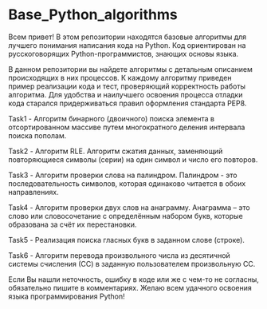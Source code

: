 # Base_Python_algorithms
Всем привет! В этом репозитории находятся базовые алгоритмы для лучшего понимания написания кода на Python.
Код ориентирован на русскоговорящих Python-программистов, знающих основы языка.

В данном репозитории вы найдете алгоритмы с детальным описанием происходящих в них процессов.
К каждому алгоритму приведен пример реализации кода и тест, проверяющий корректность работы алгоритма.
Для удобства и наилучшего освоения процесса отладки кода старался придерживаться правил оформления стандарта PEP8.

Task1 - Алгоритм бинарного (двоичного) поиска элемента в отсортированном массиве путем многократного деления интервала поиска пополам.

Task2 - Алгоритм RLE. Алгоритм сжатия данных, заменяющий повторяющиеся символы (серии) на один символ и число его повторов.

Task3 - Алгоритм проверки слова на палиндром. Палиндром - это последовательность символов, которая одинаково читается в обоих направлениях.

Task4 - Алгоритм проверки двух слов на анаграмму. Анаграмма – это слово или словосочетание с определённым набором букв, которые образована за счёт их перестановки.

Task5 - Реализация поиска гласных букв в заданном слове (строке).

Task6 - Алгоритм перевода произвольного числа из десятичной системы счисления (СС) в заданную пользователем произвольную СС.

Если Вы нашли неточность, ошибку в коде или же с чем-то не согласны, обязательно пишите в комментариях.
Желаю всем удачного освоения языка программирования Python!
